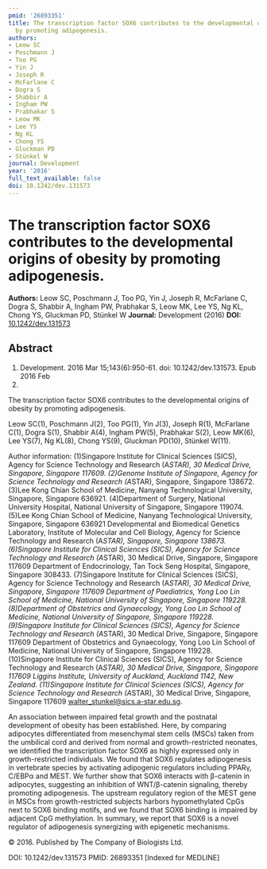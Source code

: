 ```yaml
---
pmid: '26893351'
title: The transcription factor SOX6 contributes to the developmental origins of obesity
  by promoting adipogenesis.
authors:
- Leow SC
- Poschmann J
- Too PG
- Yin J
- Joseph R
- McFarlane C
- Dogra S
- Shabbir A
- Ingham PW
- Prabhakar S
- Leow MK
- Lee YS
- Ng KL
- Chong YS
- Gluckman PD
- Stünkel W
journal: Development
year: '2016'
full_text_available: false
doi: 10.1242/dev.131573
---
```


# The transcription factor SOX6 contributes to the developmental origins of obesity by promoting adipogenesis.
**Authors:** Leow SC, Poschmann J, Too PG, Yin J, Joseph R, McFarlane C, Dogra S, Shabbir A, Ingham PW, Prabhakar S, Leow MK, Lee YS, Ng KL, Chong YS, Gluckman PD, Stünkel W
**Journal:** Development (2016)
**DOI:** [10.1242/dev.131573](https://doi.org/10.1242/dev.131573)

## Abstract

1. Development. 2016 Mar 15;143(6):950-61. doi: 10.1242/dev.131573. Epub 2016 Feb
 18.

The transcription factor SOX6 contributes to the developmental origins of 
obesity by promoting adipogenesis.

Leow SC(1), Poschmann J(2), Too PG(1), Yin J(3), Joseph R(1), McFarlane C(1), 
Dogra S(1), Shabbir A(4), Ingham PW(5), Prabhakar S(2), Leow MK(6), Lee YS(7), 
Ng KL(8), Chong YS(9), Gluckman PD(10), Stünkel W(11).

Author information:
(1)Singapore Institute for Clinical Sciences (SICS), Agency for Science 
Technology and Research (A*STAR), 30 Medical Drive, Singapore, Singapore 117609.
(2)Genome Institute of Singapore, Agency for Science Technology and Research 
(A*STAR), Singapore, Singapore 138672.
(3)Lee Kong Chian School of Medicine, Nanyang Technological University, 
Singapore, Singapore 636921.
(4)Department of Surgery, National University Hospital, National University of 
Singapore, Singapore 119074.
(5)Lee Kong Chian School of Medicine, Nanyang Technological University, 
Singapore, Singapore 636921 Developmental and Biomedical Genetics Laboratory, 
Institute of Molecular and Cell Biology, Agency for Science Technology and 
Research (A*STAR), Singapore, Singapore 138673.
(6)Singapore Institute for Clinical Sciences (SICS), Agency for Science 
Technology and Research (A*STAR), 30 Medical Drive, Singapore, Singapore 117609 
Department of Endocrinology, Tan Tock Seng Hospital, Singapore, Singapore 
308433.
(7)Singapore Institute for Clinical Sciences (SICS), Agency for Science 
Technology and Research (A*STAR), 30 Medical Drive, Singapore, Singapore 117609 
Department of Paediatrics, Yong Loo Lin School of Medicine, National University 
of Singapore, Singapore 119228.
(8)Department of Obstetrics and Gynaecology, Yong Loo Lin School of Medicine, 
National University of Singapore, Singapore 119228.
(9)Singapore Institute for Clinical Sciences (SICS), Agency for Science 
Technology and Research (A*STAR), 30 Medical Drive, Singapore, Singapore 117609 
Department of Obstetrics and Gynaecology, Yong Loo Lin School of Medicine, 
National University of Singapore, Singapore 119228.
(10)Singapore Institute for Clinical Sciences (SICS), Agency for Science 
Technology and Research (A*STAR), 30 Medical Drive, Singapore, Singapore 117609 
Liggins Institute, University of Auckland, Auckland 1142, New Zealand.
(11)Singapore Institute for Clinical Sciences (SICS), Agency for Science 
Technology and Research (A*STAR), 30 Medical Drive, Singapore, Singapore 117609 
walter_stunkel@sics.a-star.edu.sg.

An association between impaired fetal growth and the postnatal development of 
obesity has been established. Here, by comparing adipocytes differentiated from 
mesenchymal stem cells (MSCs) taken from the umbilical cord and derived from 
normal and growth-restricted neonates, we identified the transcription factor 
SOX6 as highly expressed only in growth-restricted individuals. We found that 
SOX6 regulates adipogenesis in vertebrate species by activating adipogenic 
regulators including PPARγ, C/EBPα and MEST. We further show that SOX6 interacts 
with β-catenin in adipocytes, suggesting an inhibition of WNT/β-catenin 
signaling, thereby promoting adipogenesis. The upstream regulatory region of the 
MEST gene in MSCs from growth-restricted subjects harbors hypomethylated CpGs 
next to SOX6 binding motifs, and we found that SOX6 binding is impaired by 
adjacent CpG methylation. In summary, we report that SOX6 is a novel regulator 
of adipogenesis synergizing with epigenetic mechanisms.

© 2016. Published by The Company of Biologists Ltd.

DOI: 10.1242/dev.131573
PMID: 26893351 [Indexed for MEDLINE]
